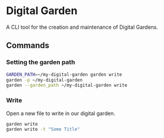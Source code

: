 # Digital Garden

A CLI tool for the creation and maintenance of Digital Gardens.

## Commands

### Setting the garden path

```sh
GARDEN_PATH=~/my-digital-garden garden write
garden -p ~/my-digital-garden
garden --garden_path ~/my-digital-garden write
```

### Write

Open a new file to write in our digital garden.

```sh
garden write
garden write -t "Some Title"
```
